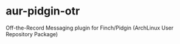 aur-pidgin-otr
==============

Off-the-Record Messaging plugin for Finch/Pidgin (ArchLinux User Repository Package)
